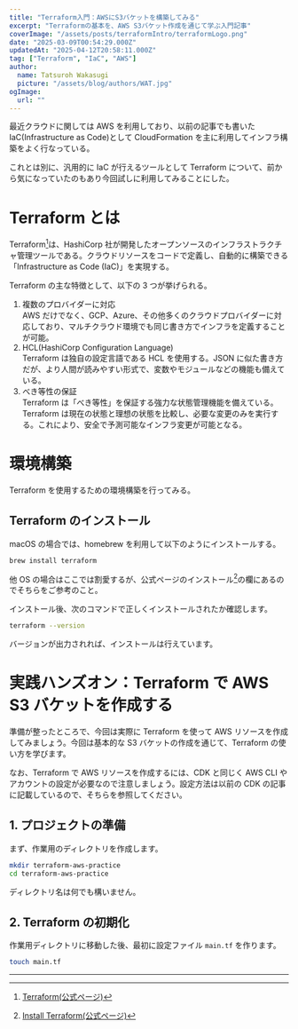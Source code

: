 ```yaml
---
title: "Terraform入門：AWSにS3バケットを構築してみる"
excerpt: "Terraformの基本を、AWS S3バケット作成を通じて学ぶ入門記事"
coverImage: "/assets/posts/terraformIntro/terraformLogo.png"
date: "2025-03-09T00:54:29.000Z"
updatedAt: "2025-04-12T20:58:11.000Z"
tag: ["Terraform", "IaC", "AWS"]
author:
  name: Tatsuroh Wakasugi
  picture: "/assets/blog/authors/WAT.jpg"
ogImage:
  url: ""
---
```


最近クラウドに関しては AWS を利用しており、以前の記事でも書いた IaC(Infrastructure as Code)として CloudFormation を主に利用してインフラ構築をよく行なっている。

これとは別に、汎用的に IaC が行えるツールとして Terraform について、前から気になっていたのもあり今回試しに利用してみることにした。

# Terraform とは

Terraform[^1]は、HashiCorp 社が開発したオープンソースのインフラストラクチャ管理ツールである。クラウドリソースをコードで定義し、自動的に構築できる「Infrastructure as Code (IaC)」を実現する。

Terraform の主な特徴として、以下の 3 つが挙げられる。

1. 複数のプロバイダーに対応  
   AWS だけでなく、GCP、Azure、その他多くのクラウドプロバイダーに対応しており、マルチクラウド環境でも同じ書き方でインフラを定義することが可能。
2. HCL(HashiCorp Configuration Language)  
   Terraform は独自の設定言語である HCL を使用する。JSON に似た書き方だが、より人間が読みやすい形式で、変数やモジュールなどの機能も備えている。
3. べき等性の保証  
   Terraform は「べき等性」を保証する強力な状態管理機能を備えている。
   Terraform は現在の状態と理想の状態を比較し、必要な変更のみを実行する。これにより、安全で予測可能なインフラ変更が可能となる。

# 環境構築

Terraform を使用するための環境構築を行ってみる。

## Terraform のインストール

macOS の場合では、homebrew を利用して以下のようにインストールする。

```bash
brew install terraform
```

他 OS の場合はここでは割愛するが、公式ページのインストール[^2]の欄にあるのでそちらをご参考のこと。

インストール後、次のコマンドで正しくインストールされたか確認します。

```bash
terraform --version
```

バージョンが出力されれば、インストールは行えています。

# 実践ハンズオン：Terraform で AWS S3 バケットを作成する

準備が整ったところで、今回は実際に Terraform を使って AWS リソースを作成してみましょう。今回は基本的な S3 バケットの作成を通じて、Terraform の使い方を学びます。

なお、Terraform で AWS リソースを作成するには、CDK と同じく AWS CLI やアカウントの設定が必要なので注意しましょう。設定方法は以前の CDK の記事に記載しているので、そちらを参照してください。

## 1. プロジェクトの準備

まず、作業用のディレクトリを作成します。

```bash
mkdir terraform-aws-practice
cd terraform-aws-practice
```

ディレクトリ名は何でも構いません。

## 2. Terraform の初期化

作業用ディレクトリに移動した後、最初に設定ファイル `main.tf` を作ります。

```bash
touch main.tf
```

---

[^1]: [Terraform(公式ページ)](https://www.terraform.io/)
[^2]: [Install Terraform(公式ページ)](https://developer.hashicorp.com/terraform/install)
